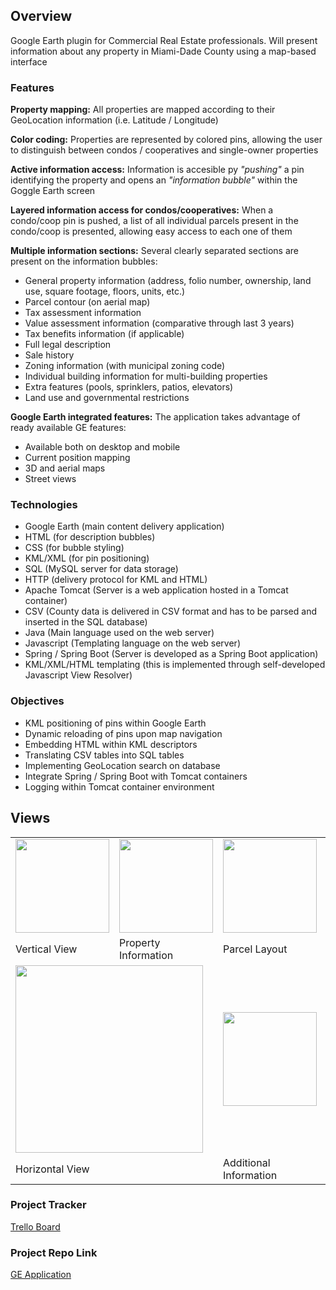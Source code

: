 ## Overview
Google Earth plugin for Commercial Real Estate professionals. Will present information about any property in
Miami-Dade County using a map-based interface

### Features
**Property mapping:** All properties are mapped according to their GeoLocation information (i.e. Latitude / Longitude)

**Color coding:** Properties are represented by colored pins, allowing the user to distinguish between condos /
cooperatives and single-owner properties

**Active information access:** Information is accesible py *"pushing"* a pin identifying the property and opens an
*"information bubble"* within the Goggle Earth screen

**Layered information access for condos/cooperatives:** When a condo/coop pin is pushed, a list of all individual
parcels present in the condo/coop is presented, allowing easy access to each one of them

**Multiple information sections:** Several clearly separated sections are present on the information bubbles:
- General property information (address, folio number, ownership, land use, square footage, floors, units, etc.)
- Parcel contour (on aerial map)
- Tax assessment information
- Value assessment information (comparative through last 3 years)
- Tax benefits information (if applicable)
- Full legal description
- Sale history
- Zoning information (with municipal zoning code)
- Individual building information for multi-building properties
- Extra features (pools, sprinklers, patios, elevators)
- Land use and governmental restrictions

**Google Earth integrated features:** The application takes advantage of ready available GE features:
- Available both on desktop and mobile
- Current position mapping
- 3D and aerial maps
- Street views

### Technologies
- Google Earth (main content delivery application)
- HTML (for description bubbles)
- CSS (for bubble styling)
- KML/XML (for pin positioning)
- SQL (MySQL server for data storage)
- HTTP (delivery protocol for KML and HTML)
- Apache Tomcat (Server is a web application hosted in a Tomcat container)
- CSV (County data is delivered in CSV format and has to be parsed and inserted in the SQL database)
- Java (Main language used on the web server)
- Javascript (Templating language on the web server)
- Spring / Spring Boot (Server is developed as a Spring Boot application)
- KML/XML/HTML templating (this is implemented through self-developed Javascript View Resolver)

### Objectives
- KML positioning of pins within Google Earth
- Dynamic reloading of pins upon map navigation
- Embedding HTML within KML descriptors
- Translating CSV tables into SQL tables
- Implementing GeoLocation search on database
- Integrate Spring / Spring Boot with Tomcat containers
- Logging within Tomcat container environment

## Views
<table>
  <tr>
    <td><img src="https://raw.githubusercontent.com/luigimercurio/liftoff-assignments/master/Vertical%20panorama.jpg" width="150"/></td>
    <td><img src="https://raw.githubusercontent.com/luigimercurio/liftoff-assignments/master/Property%20information.jpg" width="150"/></td>
    <td><img src="https://raw.githubusercontent.com/luigimercurio/liftoff-assignments/master/Parcel%20Layout.jpg" width="150"/></td>
    <td><img src="https://raw.githubusercontent.com/luigimercurio/liftoff-assignments/master/Assessment%20and%20value.jpg" width="150"/></td>
    <td><img src="https://raw.githubusercontent.com/luigimercurio/liftoff-assignments/master/Legal%20description%20and%20Sales.jpg" width="150"/></td>
  </tr>
  <tr>
    <td>Vertical View</td>
    <td>Property Information</td>
    <td>Parcel Layout</td>
    <td>Assessment & Value Data</td>
    <td>Legal Description and Sales</td>
  </tr>
  <tr>
    <td colspan="2"><img src="https://raw.githubusercontent.com/luigimercurio/liftoff-assignments/master/Horizontal%20panorama.jpg" width="300"/></td>
    <td><img src="https://raw.githubusercontent.com/luigimercurio/liftoff-assignments/master/Additional%20Information.jpg" width="150"/></td>
    <td><img src="https://raw.githubusercontent.com/luigimercurio/liftoff-assignments/master/Condo%20unit%20list.jpg" width="150"/></td>
    <td>&nbsp;</td>
  </tr>
  <tr>
    <td colspan="2">Horizontal View</td>
    <td>Additional Information</td>
    <td>Condo Unit list</td>
    <td>&nbsp;</td>
  </tr>
</table>

### Project Tracker
[Trello Board](https://trello.com/b/IkuIrRVz/ge-project)

### Project Repo Link
[GE Application](https://github.com/luigimercurio/GEApplication)
